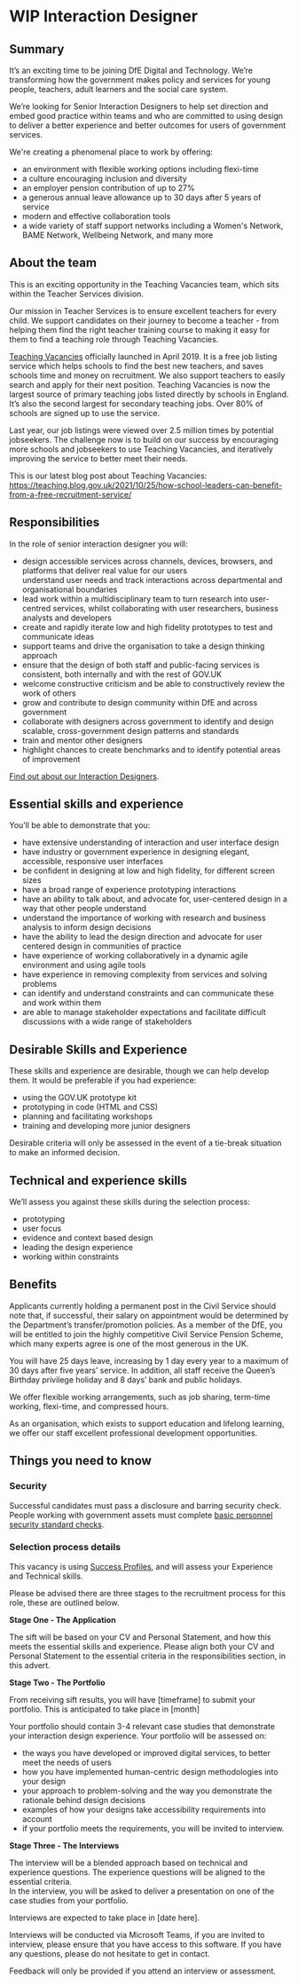 #  WIP Interaction Designer
## Summary  
It’s an exciting time to be joining DfE Digital and Technology. We’re transforming how the government makes policy and services for young people, teachers, adult learners and the social care system. 

We’re looking for Senior Interaction Designers to help set direction and embed good practice within teams and who are committed to using design to deliver a better experience and better outcomes for users of government services. 

We're creating a phenomenal place to work by offering: 

* an environment with flexible working options including flexi-time  
* a culture encouraging inclusion and diversity 
* an employer pension contribution of up to 27%  
* a generous annual leave allowance up to 30 days after 5 years of service  
* modern and effective collaboration tools  
* a wide variety of staff support networks including a Women's Network, BAME Network, Wellbeing Network, and many more 

## About the team

This is an exciting opportunity in the Teaching Vacancies team, which sits within the Teacher Services division.

Our mission in Teacher Services is to ensure excellent teachers for every child. We support candidates on their journey to become a teacher - from helping them find the right teacher training course to making it easy for them to find a teaching role through Teaching Vacancies.

[Teaching Vacancies](https://teaching-vacancies.service.gov.uk) officially launched in April 2019. It is a free job listing service which helps schools to find the best new teachers, and saves schools time and money on recruitment. We also support teachers to easily search and apply for their next position. Teaching Vacancies is now the largest source of primary teaching jobs listed directly by schools in England. It’s also the second largest for secondary teaching jobs. Over 80% of schools are signed up to use the service.

Last year, our job listings were viewed over 2.5 million times by potential jobseekers. The challenge now is to build on our success by encouraging more schools and jobseekers to use Teaching Vacancies, and iteratively improving the service to better meet their needs.

This is our latest blog post about Teaching Vacancies:
https://teaching.blog.gov.uk/2021/10/25/how-school-leaders-can-benefit-from-a-free-recruitment-service/

## Responsibilities

In the role of senior interaction designer you will: 

* design accessible services across channels, devices, browsers, and platforms that deliver real value for our users  
understand user needs and track interactions across departmental and organisational boundaries  
* lead work within a multidisciplinary team to turn research into user-centred services, whilst collaborating with user researchers, business analysts and developers   
* create and rapidly iterate low and high fidelity prototypes to test and communicate ideas  
* support teams and drive the organisation to take a design thinking approach
* ensure that the design of both staff and public-facing services is consistent, both internally and with the rest of GOV.UK 
* welcome constructive criticism and be able to constructively review the work of others 
* grow and contribute to design community within DfE and across government  
* collaborate with designers across government to identify and design scalable, cross-government design patterns and standards
* train and mentor other designers  
* highlight chances to create benchmarks and to identify potential areas of improvement

[Find out about our Interaction Designers](https://www.gov.uk/guidance/interaction-designer). 

## Essential skills and experience

You’ll be able to demonstrate that you: 

* have extensive understanding of interaction and user interface design  
* have industry or government experience in designing elegant, accessible, responsive user interfaces  
* be confident in designing at low and high fidelity, for different screen sizes  
* have a broad range of experience prototyping interactions  
* have an ability to talk about, and advocate for, user-centered design in a way that other people understand  
* understand the importance of working with research and business analysis to inform design decisions  
* have the ability to lead the design direction and advocate for user centered design in communities of practice 
* have experience of working collaboratively in a dynamic agile environment and using agile tools  
* have experience in removing complexity from services and solving problems  
* can identify and understand constraints and can communicate these and work within them  
* are able to manage stakeholder expectations and facilitate difficult discussions with a wide range of stakeholders  

## Desirable Skills and Experience

These skills and experience are desirable, though we can help develop them. It would be preferable if you had experience:
 
* using the GOV.UK prototype kit  
* prototyping in code (HTML and CSS)  
* planning and facilitating workshops
* training and developing more junior designers

Desirable criteria will only be assessed in the event of a tie-break situation to make an informed decision. 

## Technical and experience skills
We’ll assess you against these skills during the selection process:

* prototyping 
* user focus 
* evidence and context based design 
* leading the design experience
* working within constraints 

## Benefits 

Applicants currently holding a permanent post in the Civil Service should note that, if successful, their salary on appointment would be determined by the Department’s transfer/promotion policies. As a member of the DfE, you will be entitled to join the highly competitive Civil Service Pension Scheme, which many experts agree is one of the most generous in the UK.  

You will have 25 days leave, increasing by 1 day every year to a maximum of 30 days after five years’ service. In addition, all staff receive the Queen’s Birthday privilege holiday and 8 days’ bank and public holidays.  

We offer flexible working arrangements, such as job sharing, term-time working, flexi-time, and compressed hours.  

As an organisation, which exists to support education and lifelong learning, we offer our staff excellent professional development opportunities. 

## Things you need to know
 
### Security
 
Successful candidates must pass a disclosure and barring security check. 
People working with government assets must complete [basic personnel security standard checks](https://www.gov.uk/government/publications/government-baseline-personnel-security-standard). 

### Selection process details 

This vacancy is using [Success Profiles](https://www.gov.uk/government/publications/success-profiles), and will assess your Experience and Technical skills. 

Please be advised there are three stages to the recruitment process for this role, these are outlined below.  

**Stage One - The Application**
  
The sift will be based on your CV and Personal Statement, and how this meets the essential skills and experience. Please align both your CV and Personal Statement to the essential criteria in the responsibilities section, in this advert.  

**Stage Two - The Portfolio**
 
From receiving sift results, you will have [timeframe] to submit your portfolio. This is anticipated to take place in [month]

Your portfolio should contain 3-4 relevant case studies that demonstrate your interaction design experience. Your portfolio will be assessed on: 
* the ways you have developed or improved digital services, to better meet the needs of users  
* how you have implemented human-centric design methodologies into your design  
* your approach to problem-solving and the way you demonstrate the rationale behind design decisions  
* examples of how your designs take accessibility requirements into account  
* if your portfolio meets the requirements, you will be invited to interview.  

**Stage Three - The Interviews**

The interview will be a blended approach based on technical and experience questions. The experience questions will be aligned to the essential criteria.  
In the interview, you will be asked to deliver a presentation on one of the case studies from your portfolio.

Interviews are expected to take place in [date here].  

Interviews will be conducted via Microsoft Teams, if you are invited to interview, please ensure that you have access to this software. If you have any questions, please do not hesitate to get in contact. 

Feedback will only be provided if you attend an interview or assessment.

